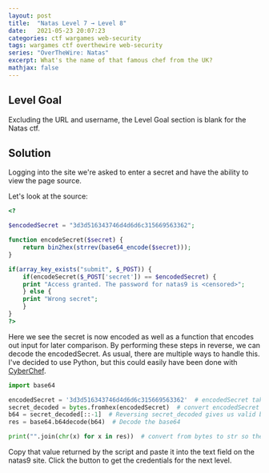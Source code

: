 ```yaml
---
layout: post
title:  "Natas Level 7 → Level 8"
date:   2021-05-23 20:07:23
categories: ctf wargames web-security
tags: wargames ctf overthewire web-security
series: "OverTheWire: Natas"
excerpt: What's the name of that famous chef from the UK?
mathjax: false
---
```


## Level Goal
Excluding the URL and username, the Level Goal section is blank for the Natas ctf.


## Solution
Logging into the site we're asked to enter a secret and have the ability to view the page source.  

Let's look at the source:
```php
<?

$encodedSecret = "3d3d516343746d4d6d6c315669563362";

function encodeSecret($secret) {
    return bin2hex(strrev(base64_encode($secret)));
}

if(array_key_exists("submit", $_POST)) {
    if(encodeSecret($_POST['secret']) == $encodedSecret) {
    print "Access granted. The password for natas9 is <censored>";
    } else {
    print "Wrong secret";
    }
}
?>
```

Here we see the secret is now encoded as well as a function that encodes out input for later comparison. By performing these steps in reverse, we can decode the encodedSecret. As usual, there are multiple ways to handle this. I've decided to use Python, but this could easily have been done with [CyberChef](https://gchq.github.io/CyberChef/).


```python
import base64

encodedSecret = '3d3d516343746d4d6d6c315669563362'  # encodedSecret taken from web source
secret_decoded = bytes.fromhex(encodedSecret)  # convert encodedSecret from hex to ASCII bytes
b64 = secret_decoded[::-1]  # Reversing secret_decoded gives us valid base64
res = base64.b64decode(b64)  # Decode the base64

print("".join(chr(x) for x in res))  # convert from bytes to str so the output appears cleaner
```

Copy that value returned by the script and paste it into the text field on the natas9 site. Click the button to get the credentials for the next level.
